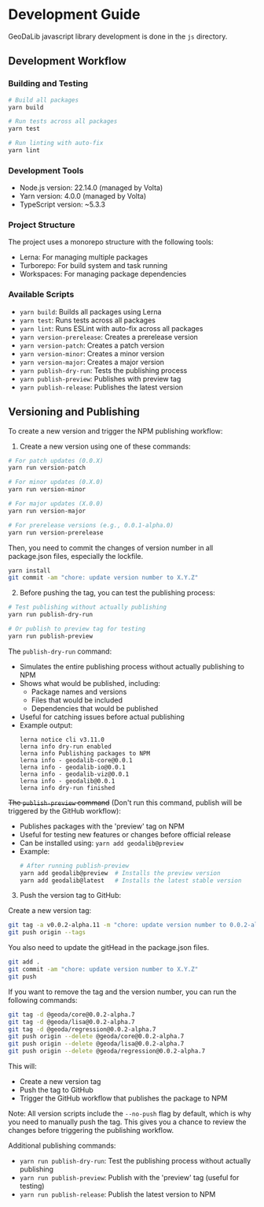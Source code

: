 # Development Guide

GeoDaLib javascript library development is done in the `js` directory.

## Development Workflow

### Building and Testing

```bash
# Build all packages
yarn build

# Run tests across all packages
yarn test

# Run linting with auto-fix
yarn lint
```

### Development Tools

- Node.js version: 22.14.0 (managed by Volta)
- Yarn version: 4.0.0 (managed by Volta)
- TypeScript version: ~5.3.3

### Project Structure

The project uses a monorepo structure with the following tools:

- Lerna: For managing multiple packages
- Turborepo: For build system and task running
- Workspaces: For managing package dependencies

### Available Scripts

- `yarn build`: Builds all packages using Lerna
- `yarn test`: Runs tests across all packages
- `yarn lint`: Runs ESLint with auto-fix across all packages
- `yarn version-prerelease`: Creates a prerelease version
- `yarn version-patch`: Creates a patch version
- `yarn version-minor`: Creates a minor version
- `yarn version-major`: Creates a major version
- `yarn publish-dry-run`: Tests the publishing process
- `yarn publish-preview`: Publishes with preview tag
- `yarn publish-release`: Publishes the latest version

## Versioning and Publishing

To create a new version and trigger the NPM publishing workflow:

1. Create a new version using one of these commands:

```bash
# For patch updates (0.0.X)
yarn run version-patch

# For minor updates (0.X.0)
yarn run version-minor

# For major updates (X.0.0)
yarn run version-major

# For prerelease versions (e.g., 0.0.1-alpha.0)
yarn run version-prerelease
```

Then, you need to commit the changes of version number in all package.json files, especially the lockfile.

```bash
yarn install
git commit -am "chore: update version number to X.Y.Z"
```

2. Before pushing the tag, you can test the publishing process:

```bash
# Test publishing without actually publishing
yarn run publish-dry-run

# Or publish to preview tag for testing
yarn run publish-preview
```

The `publish-dry-run` command:

- Simulates the entire publishing process without actually publishing to NPM
- Shows what would be published, including:
  - Package names and versions
  - Files that would be included
  - Dependencies that would be published
- Useful for catching issues before actual publishing
- Example output:
  ```
  lerna notice cli v3.11.0
  lerna info dry-run enabled
  lerna info Publishing packages to NPM
  lerna info - geodalib-core@0.0.1
  lerna info - geodalib-io@0.0.1
  lerna info - geodalib-viz@0.0.1
  lerna info - geodalib@0.0.1
  lerna info dry-run finished
  ```

~~The `publish-preview` command~~ (Don't run this command, publish will be triggered by the GitHub workflow):

- Publishes packages with the 'preview' tag on NPM
- Useful for testing new features or changes before official release
- Can be installed using: `yarn add geodalib@preview`
- Example:
  ```bash
  # After running publish-preview
  yarn add geodalib@preview  # Installs the preview version
  yarn add geodalib@latest   # Installs the latest stable version
  ```

3. Push the version tag to GitHub:

Create a new version tag:

```bash
git tag -a v0.0.2-alpha.11 -m "chore: update version number to 0.0.2-alpha.11"
git push origin --tags
```

You also need to update the gitHead in the package.json files.

```bash
git add .
git commit -am "chore: update version number to X.Y.Z"
git push
```

If you want to remove the tag and the version number, you can run the following commands:

```bash
git tag -d @geoda/core@0.0.2-alpha.7
git tag -d @geoda/lisa@0.0.2-alpha.7
git tag -d @geoda/regression@0.0.2-alpha.7
git push origin --delete @geoda/core@0.0.2-alpha.7
git push origin --delete @geoda/lisa@0.0.2-alpha.7
git push origin --delete @geoda/regression@0.0.2-alpha.7
```

This will:

- Create a new version tag
- Push the tag to GitHub
- Trigger the GitHub workflow that publishes the package to NPM

Note: All version scripts include the `--no-push` flag by default, which is why you need to manually push the tag. This gives you a chance to review the changes before triggering the publishing workflow.

Additional publishing commands:

- `yarn run publish-dry-run`: Test the publishing process without actually publishing
- `yarn run publish-preview`: Publish with the 'preview' tag (useful for testing)
- `yarn run publish-release`: Publish the latest version to NPM
